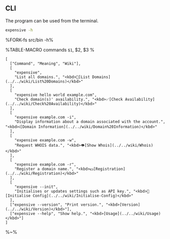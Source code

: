 ## CLI

The program can be used from the terminal.

```sh
expensive -h
```

%FORK-fs src/bin -h%

%TABLE-MACRO commands
`$1`, $2, $3
%

```table commands
[
  ["Command", "Meaning", "Wiki"],
  [
    "expensive",
    "List all domains.", "<kbd>📜[List Domains](../../wiki/List%20Domains)</kbd>"
  ],
  [
    "expensive hello world example.com",
    "Check domain(s)' availability.", "<kbd>✅[Check Availability](../../wiki/Check%20Availability)</kbd>"
  ],
  [
    "expensive example.com -i",
    "Display information about a domain associated with the account.", "<kbd>ℹ️[Domain Information](../../wiki/Domain%20Information)</kbd>"
  ],
  [
    "expensive example.com -w",
    "Request WHOIS data.", "<kbd>👁[Show Whois](../../wiki/Whois)</kbd>"
  ],
  [
    "expensive example.com -r",
    "Register a domain name.", "<kbd>💵[Registration](../../wiki/Registration)</kbd>"
  ],
  [
    "expensive --init",
    "Initialises or updates settings such as API key.", "<kbd>🔏[Initialise Config](../../wiki/Initialise-Config)</kbd>"
  ],
  ["expensive --version", "Print version.", "<kbd>[Version](../../wiki/Version)</kbd>"],
  ["expensive --help", "Show help.", "<kbd>[Usage](../../wiki/Usage)</kbd>"]
]
```

<!--", "<kbd>Usage</kbd><kbd>Version</kbd> -->

%~%